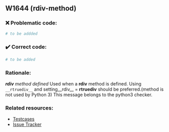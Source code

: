 ## W1644 (rdiv-method)

### :x: Problematic code:

```python
# to be addded
```

### :heavy_check_mark: Correct code:

```python
# to be added
```

### Rationale:

 *__rdiv__ method defined*
  Used when a __rdiv__ method is defined. Using `__rtruediv__` and
  setting__rdiv__ = __rtruediv__ should be preferred.(method is not used by
  Python 3) This message belongs to the python3 checker.



### Related resources:

- [Testcases](#)
- [Issue Tracker](https://github.com/PyCQA/pylint/issues?q=is%3Aissue+%22rdiv-method%22+OR+%22W1644%22)
